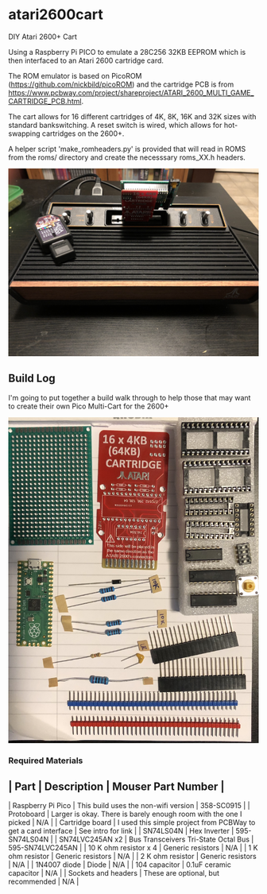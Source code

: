 # atari2600cart
DIY Atari 2600+ Cart

Using a Raspberry Pi PICO to emulate a 28C256 32KB EEPROM which is then interfaced to an Atari 2600 cartridge card.

The ROM emulator is based on PicoROM (https://github.com/nickbild/picoROM) and the cartridge PCB is from https://www.pcbway.com/project/shareproject/ATARI_2600_MULTI_GAME_CARTRIDGE_PCB.html.

The cart allows for 16 different cartridges of 4K, 8K, 16K and 32K sizes with standard bankswitching.  A reset switch is wired, which allows for hot-swapping cartridges on the 2600+.

A helper script 'make_romheaders.py' is provided that will read in ROMS from the roms/ directory and create the necesssary roms_XX.h headers.

![Alt Final Product in an Atari 2600+](pics/IMG_6257.png)


## Build Log

I'm going to put together a build walk through to help those that may want to create their own Pico Multi-Cart for the 2600+

![Alt Picture of Required Materials](pics/IMG_6307.png)

### Required Materials

| Part | Description | Mouser Part Number |
------------------------------------
| Raspberry Pi Pico | This build uses the non-wifi version |  358-SC0915 |
| Protoboard        | Larger is okay.  There is barely enough room with the one I picked |  N/A |
| Cartridge board   | I used this simple project from PCBWay to get a card interface | See intro for link |
| SN74LS04N         | Hex Inverter | 595-SN74LS04N |
| SN74LVC245AN x2 | Bus Transceivers Tri-State Octal Bus | 595-SN74LVC245AN | 
| 10 K ohm resistor x 4 | Generic resistors | N/A |
| 1 K ohm resistor | Generic resistors | N/A |
| 2 K ohm resistor | Generic resistors | N/A |
| 1N4007 diode     | Diode | N/A |
| 104 capacitor | 0.1uF ceramic capacitor | N/A | 
| Sockets and headers | These are optional, but recommended | N/A |

